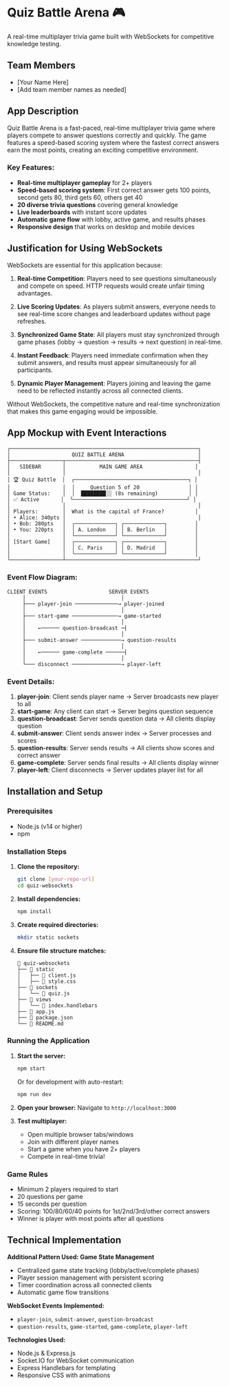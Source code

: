 # Quiz Battle Arena 🎮

A real-time multiplayer trivia game built with WebSockets for competitive knowledge testing.

## Team Members
- [Your Name Here]
- [Add team member names as needed]

## App Description

Quiz Battle Arena is a fast-paced, real-time multiplayer trivia game where players compete to answer questions correctly and quickly. The game features a speed-based scoring system where the fastest correct answers earn the most points, creating an exciting competitive environment.

### Key Features:
- **Real-time multiplayer gameplay** for 2+ players
- **Speed-based scoring system**: First correct answer gets 100 points, second gets 80, third gets 60, others get 40
- **20 diverse trivia questions** covering general knowledge
- **Live leaderboards** with instant score updates
- **Automatic game flow** with lobby, active game, and results phases
- **Responsive design** that works on desktop and mobile devices

## Justification for Using WebSockets

WebSockets are essential for this application because:

1. **Real-time Competition**: Players need to see questions simultaneously and compete on speed. HTTP requests would create unfair timing advantages.

2. **Live Scoring Updates**: As players submit answers, everyone needs to see real-time score changes and leaderboard updates without page refreshes.

3. **Synchronized Game State**: All players must stay synchronized through game phases (lobby → question → results → next question) in real-time.

4. **Instant Feedback**: Players need immediate confirmation when they submit answers, and results must appear simultaneously for all participants.

5. **Dynamic Player Management**: Players joining and leaving the game need to be reflected instantly across all connected clients.

Without WebSockets, the competitive nature and real-time synchronization that makes this game engaging would be impossible.

## App Mockup with Event Interactions

```
┌─────────────────────────────────────────────────────────────┐
│                    QUIZ BATTLE ARENA                        │
├─────────────────┬───────────────────────────────────────────┤
│   SIDEBAR       │           MAIN GAME AREA                 │
│                 │                                           │
│ 🏆 Quiz Battle  │  ┌─────────────────────────────────────┐ │
│                 │  │     Question 5 of 20                │ │
│ Game Status:    │  │  ████████░░ (8s remaining)          │ │
│ ✅ Active       │  └─────────────────────────────────────┘ │
│                 │                                           │
│ Players:        │  What is the capital of France?          │
│ • Alice: 340pts │                                           │
│ • Bob: 280pts   │  ┌─────────────┐ ┌─────────────┐         │
│ • You: 220pts   │  │ A. London   │ │ B. Berlin   │         │
│                 │  └─────────────┘ └─────────────┘         │
│ [Start Game]    │  ┌─────────────┐ ┌─────────────┐         │
│                 │  │ C. Paris    │ │ D. Madrid   │         │
│                 │  └─────────────┘ └─────────────┘         │
└─────────────────┴───────────────────────────────────────────┘
```

### Event Flow Diagram:

```
CLIENT EVENTS                    SERVER EVENTS
     │                               │
     ├─── player-join ──────────────→ player-joined
     │                               │
     ├─── start-game ───────────────→ game-started
     │                               │
     │    ←────── question-broadcast ─┤
     │                               │
     ├─── submit-answer ─────────────→ question-results
     │                               │
     │    ←────── game-complete ──────┤
     │                               │
     └─── disconnect ────────────────→ player-left
```

### Event Details:

1. **player-join**: Client sends player name → Server broadcasts new player to all
2. **start-game**: Any client can start → Server begins question sequence  
3. **question-broadcast**: Server sends question data → All clients display question
4. **submit-answer**: Client sends answer index → Server processes and scores
5. **question-results**: Server sends results → All clients show scores and correct answer
6. **game-complete**: Server sends final results → All clients display winner
7. **player-left**: Client disconnects → Server updates player list for all

## Installation and Setup

### Prerequisites
- Node.js (v14 or higher)
- npm

### Installation Steps

1. **Clone the repository:**
   ```bash
   git clone [your-repo-url]
   cd quiz-websockets
   ```

2. **Install dependencies:**
   ```bash
   npm install
   ```

3. **Create required directories:**
   ```bash
   mkdir static sockets
   ```

4. **Ensure file structure matches:**
   ```
   📂 quiz-websockets
   ├── 📂 static
   │   ├── 📄 client.js
   │   ├── 📄 style.css
   ├── 📂 sockets
   │   └── 📄 quiz.js
   ├── 📂 views
   │   └── 📄 index.handlebars
   ├── 📄 app.js
   ├── 📄 package.json
   └── 📄 README.md
   ```

### Running the Application

1. **Start the server:**
   ```bash
   npm start
   ```
   
   Or for development with auto-restart:
   ```bash
   npm run dev
   ```

2. **Open your browser:**
   Navigate to `http://localhost:3000`

3. **Test multiplayer:**
   - Open multiple browser tabs/windows
   - Join with different player names
   - Start a game when you have 2+ players
   - Compete in real-time trivia!

### Game Rules
- Minimum 2 players required to start
- 20 questions per game
- 15 seconds per question
- Scoring: 100/80/60/40 points for 1st/2nd/3rd/other correct answers
- Winner is player with most points after all questions

## Technical Implementation

**Additional Pattern Used: Game State Management**
- Centralized game state tracking (lobby/active/complete phases)
- Player session management with persistent scoring
- Timer coordination across all connected clients
- Automatic game flow transitions

**WebSocket Events Implemented:**
- `player-join`, `submit-answer`, `question-broadcast`
- `question-results`, `game-started`, `game-complete`, `player-left`

**Technologies Used:**
- Node.js & Express.js
- Socket.IO for WebSocket communication
- Express Handlebars for templating
- Responsive CSS with animations